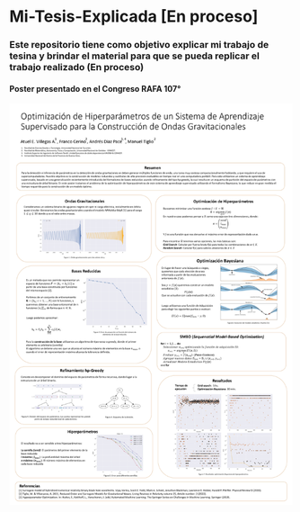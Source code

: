 # Mi-Tesis-Explicada [En proceso]

### Este repositorio tiene como objetivo explicar mi trabajo de tesina y brindar el material para que se pueda replicar el trabajo realizado (En proceso)

#### Poster presentado en el Congreso RAFA 107°

![Poster RAFA](https://github.com/atuel96/Mi-Tesis-Explicada/blob/main/Poster/Optimizaci%C3%B3n%20de%20Hiperpar%C3%A1metros%20en%20un%20Sistema%20de%20Aprendizaje%20v2%20lowres.jpg)
